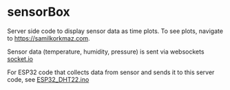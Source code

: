 # sensorBox
Server side code to display sensor data as time plots. To see plots, navigate to https://samilkorkmaz.com.

Sensor data (temperature, humidity, pressure) is sent via websockets [socket.io](https://socket.io/)

For ESP32 code that collects data from sensor and sends it to this server code, see [ESP32_DHT22.ino](https://gist.github.com/samilkorkmaz/779ae74e0a3c7c5170625320f60a6a7f)
